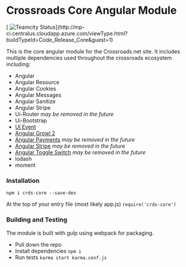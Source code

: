 # Crossroads Core Angular Module

 [ ![Teamcity Status](http://mp-ci.centralus.cloudapp.azure.com/app/rest/builds/buildType:(id:Code_Release_Core_)/statusIcon)](http://mp-ci.centralus.cloudapp.azure.com/viewType.html?       buildTypeId=Code_Release_Core&guest=1)


This is the core angular module for the Crossroads.net site. It includes multiple dependencies used throughout the crossroads ecosystem including:
* Angular
* Angular Resource
* Angular Cookies
* Angular Messages
* Angular Sanitize
* Angular Stripe
* Ui-Router *may be removed in the future*
* Ui-Bootstrap
* [UI Event](http://htmlpreview.github.io/?https://github.com/angular-ui/ui-event/master/demo/index.html)
* [Angular Growl 2](https://github.com/JanStevens/angular-growl-2)
* [Angular Payments](https://github.com/laurihy/angular-payments) *may be removed in the future*
* [Angular Stripe](https://github.com/bendrucker/angular-stripe)  *may be removed in the future*
* [Angular Toggle Switch](http://cgarvis.github.io/angular-toggle-switch/) *may be removed in the future*
* lodash
* moment



### Installation
`npm i crds-core --save-dev`

At the top of your entry file (most likely app.js) `require('crds-core')`

### Building and Testing
The module is built with gulp using webpack for packaging.

* Pull down the repo
* Install dependencies `npm i`
* Run tests `karma start karma.conf.js`
